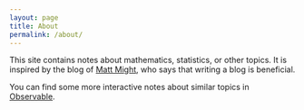 ```yaml
---
layout: page
title: About
permalink: /about/
---
```


This site contains notes about mathematics, statistics, or other topics. It is inspired by the blog of [Matt Might](http://matt.might.net/articles/), who says that writing a blog is beneficial.

You can find some more interactive notes about similar topics in [Observable](https://observablehq.com/@eliaskal).

